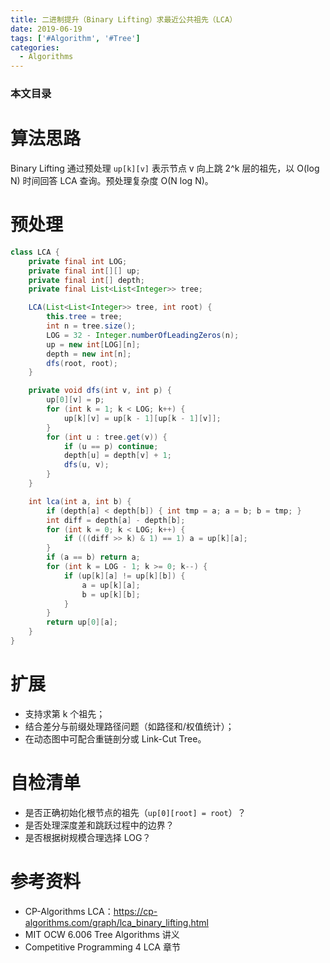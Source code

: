 ```yaml
---
title: 二进制提升（Binary Lifting）求最近公共祖先（LCA）
date: 2019-06-19
tags: ['#Algorithm', '#Tree']
categories:
  - Algorithms
---
```


### 本文目录
<!-- toc -->

# 算法思路
Binary Lifting 通过预处理 `up[k][v]` 表示节点 v 向上跳 2^k 层的祖先，以 O(log N) 时间回答 LCA 查询。预处理复杂度 O(N log N)。

# 预处理
```java
class LCA {
    private final int LOG;
    private final int[][] up;
    private final int[] depth;
    private final List<List<Integer>> tree;

    LCA(List<List<Integer>> tree, int root) {
        this.tree = tree;
        int n = tree.size();
        LOG = 32 - Integer.numberOfLeadingZeros(n);
        up = new int[LOG][n];
        depth = new int[n];
        dfs(root, root);
    }

    private void dfs(int v, int p) {
        up[0][v] = p;
        for (int k = 1; k < LOG; k++) {
            up[k][v] = up[k - 1][up[k - 1][v]];
        }
        for (int u : tree.get(v)) {
            if (u == p) continue;
            depth[u] = depth[v] + 1;
            dfs(u, v);
        }
    }

    int lca(int a, int b) {
        if (depth[a] < depth[b]) { int tmp = a; a = b; b = tmp; }
        int diff = depth[a] - depth[b];
        for (int k = 0; k < LOG; k++) {
            if (((diff >> k) & 1) == 1) a = up[k][a];
        }
        if (a == b) return a;
        for (int k = LOG - 1; k >= 0; k--) {
            if (up[k][a] != up[k][b]) {
                a = up[k][a];
                b = up[k][b];
            }
        }
        return up[0][a];
    }
}
```

# 扩展
- 支持求第 k 个祖先；
- 结合差分与前缀处理路径问题（如路径和/权值统计）；
- 在动态图中可配合重链剖分或 Link-Cut Tree。

# 自检清单
- 是否正确初始化根节点的祖先（`up[0][root] = root`）？
- 是否处理深度差和跳跃过程中的边界？
- 是否根据树规模合理选择 LOG？

# 参考资料
- CP-Algorithms LCA：https://cp-algorithms.com/graph/lca_binary_lifting.html
- MIT OCW 6.006 Tree Algorithms 讲义
- Competitive Programming 4 LCA 章节
